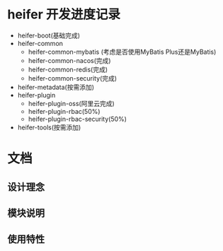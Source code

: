 # heifer 开发进度记录

- heifer-boot(基础完成)
- heifer-common
    - heifer-common-mybatis (考虑是否使用MyBatis Plus还是MyBatis)
    - heifer-common-nacos(完成)
    - heifer-common-redis(完成)
    - heifer-common-security(完成)
- heifer-metadata(按需添加)
- heifer-plugin
    - heifer-plugin-oss(阿里云完成)
    - heifer-plugin-rbac(50%)
    - heifer-plugin-rbac-security(50%)
- heifer-tools(按需添加)



# 文档
## 设计理念
## 模块说明
## 使用特性
## 